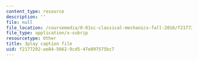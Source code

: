 ```yaml
---
content_type: resource
description: ''
file: null
file_location: /coursemedia/8-01sc-classical-mechanics-fall-2016/f2177292ae8456629cd547e897575bc7_hxa6jAYA980.vtt
file_type: application/x-subrip
resourcetype: Other
title: 3play caption file
uid: f2177292-ae84-5662-9cd5-47e897575bc7
---
```

